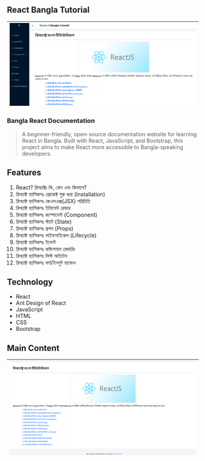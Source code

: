 ## React Bangla Tutorial

<table>
    <thead>
        <tr>
            <th>
                <img src="src/project_ss/ss1.png" alt="homepage">
            </th>
        </tr>
    </thead>
</table>

### Bangla React Documentation
<blockquote><p> A beginner-friendly, open-source documentation website for learning React in Bangla. Built with React, JavaScript, and Bootstrap, this project aims to make React more accessible to Bangla-speaking developers.</p></blockquote>

## Features 
<ol>
  <li>React? রিঅ্যাক্টঃ কি, কেন এবং কিভাবে?</li>
  <li>রিঅ্যাক্ট ব্যাসিকসঃ প্রোজেক্ট শুরু করা (Installation)</li>
  <li>রিঅ্যাক্ট ব্যাসিকসঃ জেএসএক্স(JSX) পরিচিতি</li>
  <li>রিঅ্যাক্ট ব্যাসিকসঃ ইলিমেন্ট রেন্ডার</li>
  <li>রিঅ্যাক্ট ব্যাসিকসঃ কম্পোনেন্ট (Component)</li>
  <li>রিঅ্যাক্ট ব্যাসিকসঃ স্ট্যাট (State)</li>
  <li>রিঅ্যাক্ট ব্যাসিকসঃ প্রপস (Props)</li>
  <li>রিঅ্যাক্ট ব্যাসিকসঃ লাইফসাইকেল (Lifecycle)</li>
  <li>রিঅ্যাক্ট ব্যাসিকসঃ ইভেন্ট</li>
  <li>রিঅ্যাক্ট ব্যাসিকসঃ কন্ডিশনাল রেন্ডারিং</li>
  <li>রিঅ্যাক্ট ব্যাসিকসঃ লিস্ট আইটেম</li>
  <li>রিঅ্যাক্ট ব্যাসিকসঃ ফর্ম/ইনপুট হ্যান্ডেল</li>
</ol>


## Technology
<ul>
    <li>React</li>
    <li>Ant Design of React</li>
    <li>JavaScript</li>
    <li>HTML</li>
    <li>CSS</li>
    <li>Bootstrap</li>
</ul>

## Main Content
<table>
    <thead>
        <tr>
            <th>
                <img src="src/project_ss/ss2.png" alt="homepage">
            </th>
        </tr>
    </thead>
</table>
